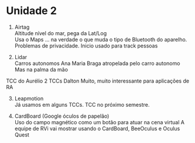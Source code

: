 # Unidade 2

1. Airtag  
Altitude nível do mar, pega da Lat/Log  
Usa o Maps ... na verdade o que muda o tipo de Bluetooth do aparelho.  
Problemas de privacidade. Inicio usado para track pessoas  

2. Lidar  
Carros autonomos
Ana Maria Braga atropelada pelo carro autonomo  
Mas na palma da mão  

TCC do Aurélio
2 TCCs Dalton
Muito, muito interessante para aplicações de RA  

3. Leapmotion  
Já usamos em alguns TCCs. TCC no próximo semestre.  

4. CardBoard (Google óculos de papelão)  
Uso do campo magnético como um botão para atuar na cena virtual
A equipe de RVi vai mostrar usando o CardBoard, BeeOculus e Oculus Quest  
